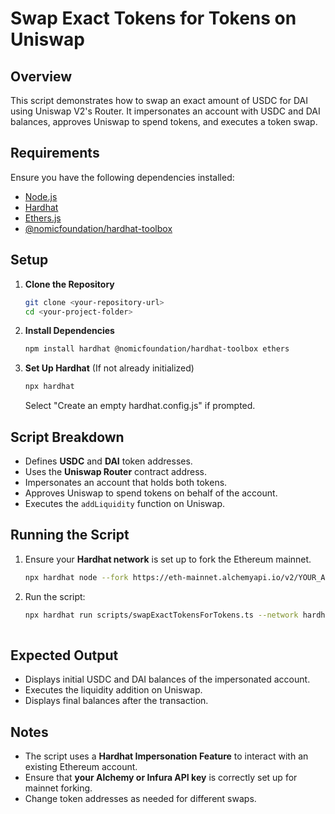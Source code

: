 # Swap Exact Tokens for Tokens on Uniswap

## Overview
This script demonstrates how to swap an exact amount of USDC for DAI using Uniswap V2's Router. It impersonates an account with USDC and DAI balances, approves Uniswap to spend tokens, and executes a token swap.

## Requirements
Ensure you have the following dependencies installed:

- [Node.js](https://nodejs.org/)
- [Hardhat](https://hardhat.org/)
- [Ethers.js](https://docs.ethers.org/)
- [@nomicfoundation/hardhat-toolbox](https://www.npmjs.com/package/@nomicfoundation/hardhat-toolbox)

## Setup

1. **Clone the Repository**
   ```sh
   git clone <your-repository-url>
   cd <your-project-folder>
   ```

2. **Install Dependencies**
   ```sh
   npm install hardhat @nomicfoundation/hardhat-toolbox ethers
   ```

3. **Set Up Hardhat** (If not already initialized)
   ```sh
   npx hardhat
   ```
   Select "Create an empty hardhat.config.js" if prompted.

## Script Breakdown
- Defines **USDC** and **DAI** token addresses.
- Uses the **Uniswap Router** contract address.
- Impersonates an account that holds both tokens.
- Approves Uniswap to spend tokens on behalf of the account.
- Executes the `addLiquidity` function on Uniswap.

## Running the Script
1. Ensure your **Hardhat network** is set up to fork the Ethereum mainnet.
   ```sh
   npx hardhat node --fork https://eth-mainnet.alchemyapi.io/v2/YOUR_ALCHEMY_KEY
   ```

2. Run the script:
   ```sh
   npx hardhat run scripts/swapExactTokensForTokens.ts --network hardhat
  
   ```

## Expected Output
- Displays initial USDC and DAI balances of the impersonated account.
- Executes the liquidity addition on Uniswap.
- Displays final balances after the transaction.

## Notes
- The script uses a **Hardhat Impersonation Feature** to interact with an existing Ethereum account.
- Ensure that **your Alchemy or Infura API key** is correctly set up for mainnet forking.
- Change token addresses as needed for different swaps.



